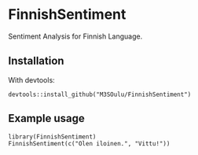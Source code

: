 # FinnishSentiment

Sentiment Analysis for Finnish Language.

## Installation

With devtools:

    devtools::install_github("M3SOulu/FinnishSentiment")

## Example usage

    library(FinnishSentiment)
    FinnishSentiment(c("Olen iloinen.", "Vittu!"))
